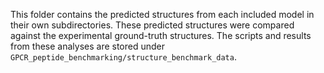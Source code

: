 This folder contains the predicted structures from each included model in their own subdirectories. These predicted structures were compared against the experimental ground-truth structures. The scripts and results from these analyses are stored under `GPCR_peptide_benchmarking/structure_benchmark_data`.
